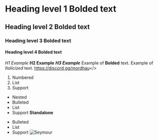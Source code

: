 # Heading level 1 **Bolded text**
## Heading level 2 **Bolded text**
### Heading level 3 **Bolded text**
#### Heading level 4 **Bolded text**
*H1 Example*
**H2 Example**
***H3 Example***
Example of **Bolded** text.
Example of *Italicized* text.
<a id="Hyperlink example - Mordhau Discord">https://discord.gg/mordhau</>
1. Numbered
2. List
3. Support
- Nested
- Bulleted
- List
- Support
**Standalone**
* Bulleted
* List
* Support
![Seymour](https://cdn.discordapp.com/attachments/288528119525146635/890746648089722940/seymour-plush.jpg)
